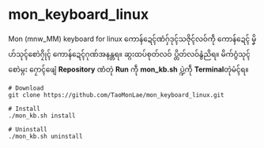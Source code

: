 # mon_keyboard_linux
Mon (mnw_MM) keyboard for linux 
ကောန်ဍေၚ်ဏံဂှ်ဒုၚ်သဇိုၚ်လဝ်ကဵု ကောန်ဍေၚ် မၞိဟ်သုၚ်စောဲဂၠိုၚ် ကောန်ဍေၚ်ဂုဏ်အနန္တရ။
ဆ္ဂးထပ်စုတ်လဝ် ပ္တိတ်လဝ်နွံညိရ။ 
မိက်ဂွံသုၚ်စောဲမ္ဂး ဂၠောၚ်ဖျေံ **Repository** ဏံတုဲ **Run** ကဵု **mon_kb.sh** ပ္ဍဲကဵု **Terminal**တုဲမံၚ်ရ။ 

    # Download 
    git clone https://github.com/TaoMonLae/mon_keyboard_linux.git
    
    # Install 
    ./mon_kb.sh install
    
    # Uninstall
    ./mon_kb.sh uninstall

